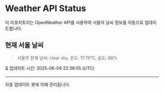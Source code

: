 
# Weather API Status

이 리포지토리는 OpenWeather API를 사용하여 서울의 날씨 정보를 자동으로 업데이트합니다.

## 현재 서울 날씨
> 서울의 현재 날씨: clear sky, 온도: 17.76°C, 습도: 88%

⏳ 업데이트 시간: 2025-06-04 22:36:55 (UTC)

---
자동 업데이트 봇에 의해 관리됩니다.

